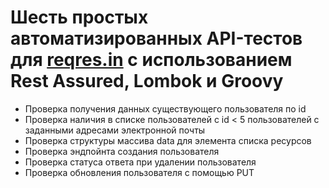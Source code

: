 # Шесть простых автоматизированных API-тестов для <a href = "https://reqres.in/" target ="_blank">reqres.in</a> с использованием Rest Assured, Lombok и Groovy

- Проверка получения данных существующего пользователя по id
- Проверка наличия в списке пользователей с id < 5 пользователей с заданными адресами электронной почты
- Проверка структуры массива data для элемента списка ресурсов
- Проверка эндпойнта создания пользователя
- Проверка статуса ответа при удалении пользователя
- Проверка обновления пользователя с помощью PUT